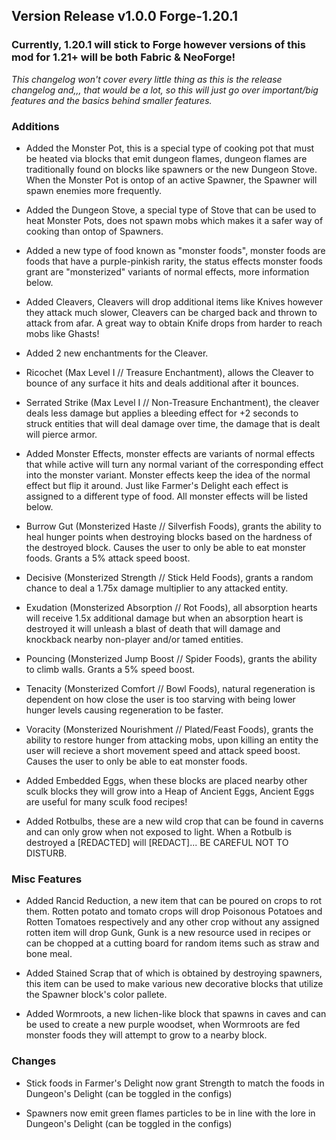 ## Version Release v1.0.0 Forge-1.20.1

### Currently, 1.20.1 will stick to Forge however versions of this mod for 1.21+ will be both Fabric & NeoForge!
*This changelog won't cover every little thing as this is the release changelog and,,, that would be a lot, 
so this will just go over important/big features and the basics behind smaller features.*

### Additions
- Added the Monster Pot, this is a special type of cooking pot that must be heated via blocks that emit dungeon flames,
dungeon flames are traditionally found on blocks like spawners or the new Dungeon Stove. When the Monster Pot is ontop
of an active Spawner, the Spawner will spawn enemies more frequently.

- Added the Dungeon Stove, a special type of Stove that can be used to heat Monster Pots, does not spawn mobs which
makes it a safer way of cooking than ontop of Spawners.

- Added a new type of food known as "monster foods", monster foods are foods that have a purple-pinkish rarity,
the status effects monster foods grant are "monsterized" variants of normal effects, more information below.

- Added Cleavers, Cleavers will drop additional items like Knives however they attack much slower, Cleavers can be
charged back and thrown to attack from afar. A great way to obtain Knife drops from harder to reach mobs like Ghasts!

- Added 2 new enchantments for the Cleaver.

- Ricochet (Max Level I // Treasure Enchantment), allows the Cleaver to bounce of any surface it hits and deals
additional after it bounces.

- Serrated Strike (Max Level I // Non-Treasure Enchantment), the cleaver deals less damage but applies a bleeding effect
for +2 seconds to struck entities that will deal damage over time, the damage that is dealt will pierce armor.

- Added Monster Effects, monster effects are variants of normal effects that while active will turn any normal variant of
the corresponding effect into the monster variant. Monster effects keep the idea of the normal effect but flip it around.
Just like Farmer's Delight each effect is assigned to a different type of food. All monster effects will be listed below.

- Burrow Gut (Monsterized Haste // Silverfish Foods), grants the ability to heal hunger points when destroying blocks based on the hardness
of the destroyed block. Causes the user to only be able to eat monster foods. Grants a 5% attack speed boost.

- Decisive (Monsterized Strength // Stick Held Foods), grants a random chance to deal a 1.75x damage multiplier to any attacked entity.

- Exudation (Monsterized Absorption // Rot Foods), all absorption hearts will receive 1.5x additional damage but when an absorption
heart is destroyed it will unleash a blast of death that will damage and knockback nearby non-player and/or tamed entities.

- Pouncing (Monsterized Jump Boost // Spider Foods), grants the ability to climb walls. Grants a 5% speed boost.

- Tenacity (Monsterized Comfort // Bowl Foods), natural regeneration is dependent on how close the user is too starving with being lower
hunger levels causing regeneration to be faster.

- Voracity (Monsterized Nourishment // Plated/Feast Foods), grants the ability to restore hunger from attacking mobs, upon killing an entity
the user will recieve a short movement speed and attack speed boost. Causes the user to only be able to eat monster foods.

- Added Embedded Eggs, when these blocks are placed nearby other sculk blocks they will grow into a Heap of Ancient Eggs,
Ancient Eggs are useful for many sculk food recipes!

- Added Rotbulbs, these are a new wild crop that can be found in caverns and can only grow when not exposed to light.
When a Rotbulb is destroyed a [REDACTED] will [REDACT]... BE CAREFUL NOT TO DISTURB.

### Misc Features
- Added Rancid Reduction, a new item that can be poured on crops to rot them. Rotten potato and tomato crops will drop
Poisonous Potatoes and Rotten Tomatoes respectively and any other crop without any assigned rotten item will drop Gunk,
Gunk is a new resource used in recipes or can be chopped at a cutting board for random items such as straw and bone meal.

- Added Stained Scrap that of which is obtained by destroying spawners, this item can be used to make various new
  decorative blocks that utilize the Spawner block's color pallete.

- Added Wormroots, a new lichen-like block that spawns in caves and can be used to create a new purple woodset, when
  Wormroots are fed monster foods they will attempt to grow to a nearby block.

### Changes
- Stick foods in Farmer's Delight now grant Strength to match the foods in Dungeon's Delight (can be toggled in the configs)

- Spawners now emit green flames particles to be in line with the lore in Dungeon's Delight (can be toggled in the configs)